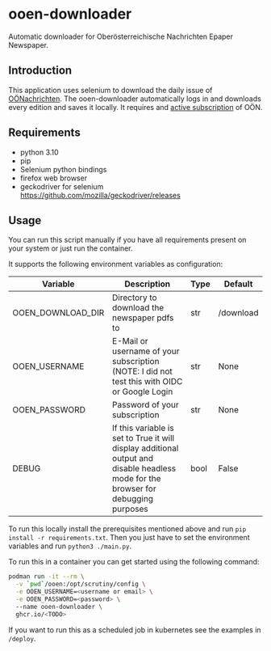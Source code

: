 # ooen-downloader

Automatic downloader for Oberösterreichische Nachrichten Epaper Newspaper.

## Introduction
This application uses selenium to download the daily issue of [OÖNachrichten](https://www.nachrichten.at).
The ooen-downloader automatically logs in and downloads every edition and saves it locally.
It requires and [active subscription](https://shop.nachrichten.at/shop/) of OÖN.

## Requirements

- python 3.10
- pip
- Selenium python bindings
- firefox web browser
- geckodriver for selenium https://github.com/mozilla/geckodriver/releases

## Usage

You can run this script manually if you have all requirements present on your system or just run the container.

It supports the following environment variables as configuration:

| Variable          | Description                                                                                                                        | Type | Default   |
|-------------------|------------------------------------------------------------------------------------------------------------------------------------|------|-----------|
| OOEN_DOWNLOAD_DIR | Directory to download the newspaper pdfs to                                                                                        | str  | /download |
| OOEN_USERNAME     | E-Mail or username of your subscription (NOTE: I did not test this with OIDC or Google Login                                       | str  | None      |
| OOEN_PASSWORD     | Password of your subscription                                                                                                      | str  | None      |
| DEBUG             | If this variable is set to True it will display additional output and disable headless mode for the browser for debugging purposes | bool | False     |

To run this locally install the prerequisites mentioned above and run `pip install -r requirements.txt`.
Then you just have to set the environment variables and run `python3 ./main.py`.

To run this in a container you can get started using the following command:
```bash
podman run -it --rm \
  -v `pwd`/ooen:/opt/scrutiny/config \
  -e OOEN_USERNAME=<username or email> \
  -e OOEN_PASSWORD=<password> \ 
  --name ooen-downloader \
  ghcr.io/<TODO>
```

If you want to run this as a scheduled job in kubernetes see the examples in `/deploy`.

